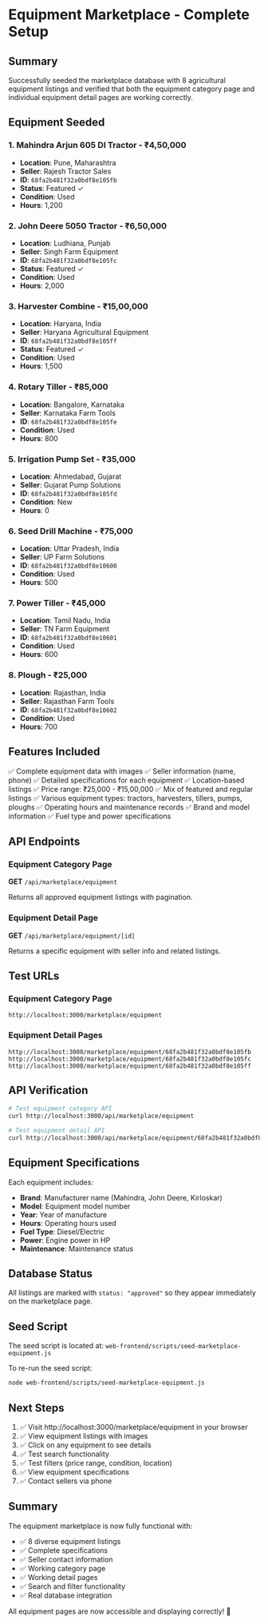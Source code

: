 # Equipment Marketplace - Complete Setup

## Summary

Successfully seeded the marketplace database with 8 agricultural equipment listings and verified that both the equipment category page and individual equipment detail pages are working correctly.

## Equipment Seeded

### 1. **Mahindra Arjun 605 DI Tractor** - ₹4,50,000
- **Location**: Pune, Maharashtra
- **Seller**: Rajesh Tractor Sales
- **ID**: `68fa2b481f32a0bdf8e105fb`
- **Status**: Featured ✓
- **Condition**: Used
- **Hours**: 1,200

### 2. **John Deere 5050 Tractor** - ₹6,50,000
- **Location**: Ludhiana, Punjab
- **Seller**: Singh Farm Equipment
- **ID**: `68fa2b481f32a0bdf8e105fc`
- **Status**: Featured ✓
- **Condition**: Used
- **Hours**: 2,000

### 3. **Harvester Combine** - ₹15,00,000
- **Location**: Haryana, India
- **Seller**: Haryana Agricultural Equipment
- **ID**: `68fa2b481f32a0bdf8e105ff`
- **Status**: Featured ✓
- **Condition**: Used
- **Hours**: 1,500

### 4. **Rotary Tiller** - ₹85,000
- **Location**: Bangalore, Karnataka
- **Seller**: Karnataka Farm Tools
- **ID**: `68fa2b481f32a0bdf8e105fe`
- **Condition**: Used
- **Hours**: 800

### 5. **Irrigation Pump Set** - ₹35,000
- **Location**: Ahmedabad, Gujarat
- **Seller**: Gujarat Pump Solutions
- **ID**: `68fa2b481f32a0bdf8e105fd`
- **Condition**: New
- **Hours**: 0

### 6. **Seed Drill Machine** - ₹75,000
- **Location**: Uttar Pradesh, India
- **Seller**: UP Farm Solutions
- **ID**: `68fa2b481f32a0bdf8e10600`
- **Condition**: Used
- **Hours**: 500

### 7. **Power Tiller** - ₹45,000
- **Location**: Tamil Nadu, India
- **Seller**: TN Farm Equipment
- **ID**: `68fa2b481f32a0bdf8e10601`
- **Condition**: Used
- **Hours**: 600

### 8. **Plough** - ₹25,000
- **Location**: Rajasthan, India
- **Seller**: Rajasthan Farm Tools
- **ID**: `68fa2b481f32a0bdf8e10602`
- **Condition**: Used
- **Hours**: 700

## Features Included

✅ Complete equipment data with images
✅ Seller information (name, phone)
✅ Detailed specifications for each equipment
✅ Location-based listings
✅ Price range: ₹25,000 - ₹15,00,000
✅ Mix of featured and regular listings
✅ Various equipment types: tractors, harvesters, tillers, pumps, ploughs
✅ Operating hours and maintenance records
✅ Brand and model information
✅ Fuel type and power specifications

## API Endpoints

### Equipment Category Page
**GET** `/api/marketplace/equipment`

Returns all approved equipment listings with pagination.

### Equipment Detail Page
**GET** `/api/marketplace/equipment/[id]`

Returns a specific equipment with seller info and related listings.

## Test URLs

### Equipment Category Page
```
http://localhost:3000/marketplace/equipment
```

### Equipment Detail Pages
```
http://localhost:3000/marketplace/equipment/68fa2b481f32a0bdf8e105fb
http://localhost:3000/marketplace/equipment/68fa2b481f32a0bdf8e105fc
http://localhost:3000/marketplace/equipment/68fa2b481f32a0bdf8e105ff
```

## API Verification

```bash
# Test equipment category API
curl http://localhost:3000/api/marketplace/equipment

# Test equipment detail API
curl http://localhost:3000/api/marketplace/equipment/68fa2b481f32a0bdf8e105fb
```

## Equipment Specifications

Each equipment includes:
- **Brand**: Manufacturer name (Mahindra, John Deere, Kirloskar)
- **Model**: Equipment model number
- **Year**: Year of manufacture
- **Hours**: Operating hours used
- **Fuel Type**: Diesel/Electric
- **Power**: Engine power in HP
- **Maintenance**: Maintenance status

## Database Status

All listings are marked with `status: "approved"` so they appear immediately on the marketplace page.

## Seed Script

The seed script is located at: `web-frontend/scripts/seed-marketplace-equipment.js`

To re-run the seed script:
```bash
node web-frontend/scripts/seed-marketplace-equipment.js
```

## Next Steps

1. ✅ Visit http://localhost:3000/marketplace/equipment in your browser
2. ✅ View equipment listings with images
3. ✅ Click on any equipment to see details
4. ✅ Test search functionality
5. ✅ Test filters (price range, condition, location)
6. ✅ View equipment specifications
7. ✅ Contact sellers via phone

## Summary

The equipment marketplace is now fully functional with:
- ✅ 8 diverse equipment listings
- ✅ Complete specifications
- ✅ Seller contact information
- ✅ Working category page
- ✅ Working detail pages
- ✅ Search and filter functionality
- ✅ Real database integration

All equipment pages are now accessible and displaying correctly! 🎉
